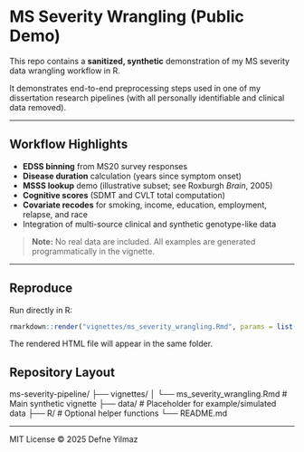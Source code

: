 # MS Severity Wrangling (Public Demo)

This repo contains a **sanitized, synthetic** demonstration of my MS severity data wrangling workflow in R.

It demonstrates end-to-end preprocessing steps used in one of my dissertation research pipelines (with all personally identifiable and clinical data removed).  

---

## Workflow Highlights
- **EDSS binning** from MS20 survey responses  
- **Disease duration** calculation (years since symptom onset)  
- **MSSS lookup** demo (illustrative subset; see Roxburgh *Brain*, 2005)  
- **Cognitive scores** (SDMT and CVLT total computation)  
- **Covariate recodes** for smoking, income, education, employment, relapse, and race  
- Integration of multi-source clinical and synthetic genotype-like data  

> **Note:** No real data are included. All examples are generated programmatically in the vignette.

---

## Reproduce
Run directly in R:
```r
rmarkdown::render("vignettes/ms_severity_wrangling.Rmd", params = list(seed = 42)) 
```
The rendered HTML file will appear in the same folder.


## Repository Layout
ms-severity-pipeline/
├── vignettes/
│   └── ms_severity_wrangling.Rmd    # Main synthetic vignette
├── data/                            # Placeholder for example/simulated data
├── R/                               # Optional helper functions
└── README.md

---

MIT License © 2025 Defne Yilmaz
